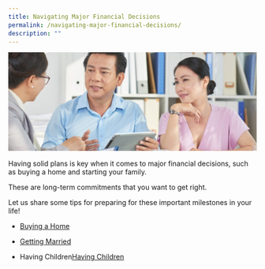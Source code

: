 ```yaml
---
title: Navigating Major Financial Decisions
permalink: /navigating-major-financial-decisions/
description: ""
---
```

![Major Financial Decisions pic](/images/Major%20Financial%20Decisions/major%20financial%20decisions.jfif)

Having solid plans is key when it comes to major financial decisions, such as buying a home and starting your family. 

These are long-term commitments that you want to get right. 

Let us share some tips for preparing for these important milestones in your life!

* [Buying a Home](/buying-a-property-how-much-can-you-afford/)

* [Getting Married](/planning-your-finances-together/)

* Having Children[Having Children](/planning-your-finances-when-having-and-raising-children/)